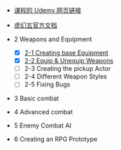 
- [课程的 Udemy 网页链接](https://www.udemy.com/course/unreal-engine-5-soulslike-combat/)
- [虚幻五官方文档](https://docs.unrealengine.com/5.3/zh-CN/level-editor-in-unreal-engine/)


- 2 Weapons and Equipment
  - [x] [2-1 Creating base Equipment](./2-Weapons_and_Equipment/2-1%20Creating%20base%20Equipment.md)
  - [x] [2-2 Equip & Unequip Weapons](./2-Weapons_and_Equipment/2-2%20Equip%20and%20Unequip%20Weapon.md)
  - [ ] 2-3 Creating the pickup Actor
  - [ ] 2-4 Different Weapon Styles
  - [ ] 2-5 Fixing Bugs
- 3 Basic combat
- 4 Advanced combat
- 5 Enemy Combat AI
- 6 Creating an RPG Prototype





